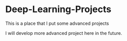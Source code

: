 # Deep-Learning-Projects
This is a place that I put some advanced projects

I will develop more advanced project here in the future. 

